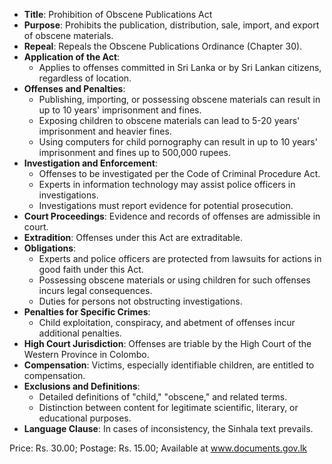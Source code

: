 - **Title**: Prohibition of Obscene Publications Act
- **Purpose**: Prohibits the publication, distribution, sale, import, and export of obscene materials.
- **Repeal**: Repeals the Obscene Publications Ordinance (Chapter 30).
- **Application of the Act**: 
  - Applies to offenses committed in Sri Lanka or by Sri Lankan citizens, regardless of location.
- **Offenses and Penalties**:
  - Publishing, importing, or possessing obscene materials can result in up to 10 years' imprisonment and fines.
  - Exposing children to obscene materials can lead to 5-20 years' imprisonment and heavier fines.
  - Using computers for child pornography can result in up to 10 years' imprisonment and fines up to 500,000 rupees.
- **Investigation and Enforcement**:
  - Offenses to be investigated per the Code of Criminal Procedure Act.
  - Experts in information technology may assist police officers in investigations.
  - Investigations must report evidence for potential prosecution.
- **Court Proceedings**: Evidence and records of offenses are admissible in court.
- **Extradition**: Offenses under this Act are extraditable.
- **Obligations**: 
  - Experts and police officers are protected from lawsuits for actions in good faith under this Act.
  - Possessing obscene materials or using children for such offenses incurs legal consequences.
  - Duties for persons not obstructing investigations.
- **Penalties for Specific Crimes**:
  - Child exploitation, conspiracy, and abetment of offenses incur additional penalties.
- **High Court Jurisdiction**: Offenses are triable by the High Court of the Western Province in Colombo.
- **Compensation**: Victims, especially identifiable children, are entitled to compensation.
- **Exclusions and Definitions**:
  - Detailed definitions of "child," "obscene," and related terms.
  - Distinction between content for legitimate scientific, literary, or educational purposes.
- **Language Clause**: In cases of inconsistency, the Sinhala text prevails. 

Price: Rs. 30.00; Postage: Rs. 15.00; Available at www.documents.gov.lk